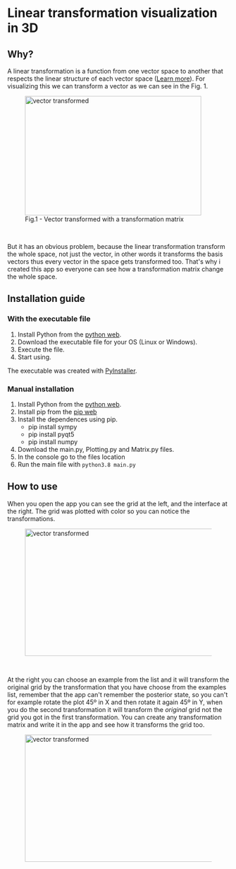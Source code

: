 # Linear transformation visualization in 3D

## Why?

A linear transformation is a function from one vector space to another that respects the linear structure of each vector space ([Learn more](https://brilliant.org/wiki/linear-transformations/)). For visualizing this we can transform a vector as we can see in the Fig. 1. 

<figure>
  <img src="https://i.ibb.co/VTRy5Tx/vector-linear-Transformation.png" width = 400px height = 270px alt="vector transformed">
  <figcaption>Fig.1 - Vector transformed with a transformation matrix</figcaption>
</figure> </br>




But it has an obvious problem, because the linear transformation transform the whole space, not just the vector, in other words it transforms the basis vectors thus every vector in the space gets transformed too. That's why i created this app so everyone can see how a transformation matrix change the whole space.

## Installation guide

### With the executable file

1. Install Python from the [python web](https://www.python.org/).
2. Download the executable file for your OS (Linux or Windows).
3. Execute the file.
4. Start using.

The executable was created with [PyInstaller](http://www.pyinstaller.org/).

### Manual installation

1. Install Python from the [python web](https://www.python.org/).
2. Install pip from the [pip web](https://pip.pypa.io/en/stable/installing/)
3. Install the dependences using pip.
   - pip install sympy
   - pip install pyqt5
   - pip install numpy
4. Download the main.py, Plotting.py and Matrix.py files.
5. In the console go to the files location
6. Run the main file with <code>python3.8 main.py</code>

## How to use

When you open the app you can see the grid at the left, and the interface at the right. The grid was plotted with color so you can notice the transformations. 

<figure>
  <img src="https://i.ibb.co/NVGsQKw/main-window.png" width = 508px height = 288px alt="vector transformed">
</figure> </br>

At the right you can choose an example from the list and it will transform the original grid by the transformation that you have choose from the examples list, remember that the app can't remember the posterior state, so you can't for example rotate the plot 45º in X and then rotate it again 45º in Y, when you do the second transformation it will transform the *original* grid not the grid you got in the first transformation. You can create any transformation matrix and write it in the app and see how it transforms the grid too.

<figure>
  <img src="https://i.ibb.co/n3PY8sd/examples.png" width = 1016px height = 288px alt="vector transformed">
</figure> </br>